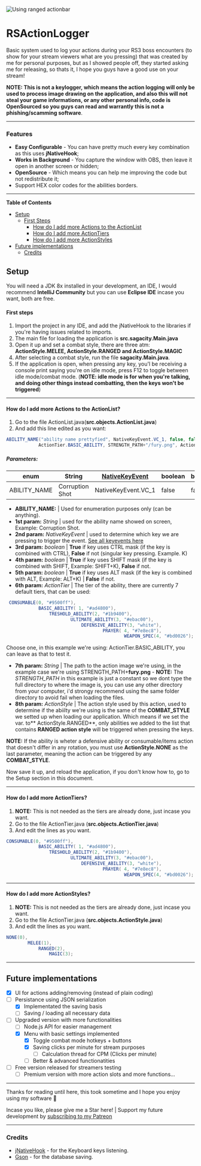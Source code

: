 ![Using ranged actionbar](https://i.imgur.com/i6dTwPo.gif)

# RSActionLogger
Basic system used to log your actions during your RS3 boss encounters (to show for your stream viewers what are you pressing) that was created by me for personal purposes, but as I showed people off, they started asking me for releasing, so thats it, I hope you guys have a good use on your stream!

**NOTE: This is not a keylogger, which means the action logging will only be used to process image drawing on the application, and also this will not steal your game informations, or any other personal info, code is OpenSourced so you guys can read and warrantly this is not a phishing/scamming software**.


------------


### Features
- **Easy Configurable** - You can have pretty much every key combination as this uses **jNativeHook**;
- **Works in Background** - You capture the window with OBS, then leave it open in another screen or hidden;
- **OpenSource** - Which means you can help me improving the code but not redistribute it;
- Support HEX color codes for the abilities borders.


------------


**Table of Contents**

- [Setup](#setup)
  * [First Steps](#first-steps)
    + [How do I add more Actions to the ActionList](#how-do-i-add-more-actions-to-the-actionlist)
    + [How do I add more ActionTiers](#how-do-i-add-more-actiontiers)
    + [How do I add more ActionStyles](#how-do-i-add-more-actionstyles)
- [Future implementations](#future-implementations)
  * [Credits](#credits)

## Setup
You will need a JDK 8x installed in your development, an IDE, I would recommend **IntelliJ Community** but you can use **Eclipse IDE** incase you want, both are free.

#### First steps
1. Import the project in any IDE, and add the jNativeHook to the libraries if you're having issues related to imports.
2. The main file for loading the application is **src.sagacity.Main.java**
3. Open it up and set a combat style, there are three atm: **ActionStyle.MELEE, ActionStyle.RANGED and ActionStyle.MAGIC**
4. After selecting a combat style, run the file  **sagacity.Main.java**.
5. If the application is open, when pressing any key, you'l be receiving a console print saying you're on idle mode, press F12 to toggle between idle mode/combat mode. (**NOTE: idle mode is for when you're talking, and doing other things instead combatting, then the keys won't be triggered**)

------------

#### How do I add more Actions to the ActionList?
1. Go to the file ActionList.java(**src.objects.ActionList.java**)
2. And add this line edited as you want:
```java
ABILITY_NAME("ability name prettyfied", NativeKeyEvent.VC_1, false, false, false,
            ActionTier.BASIC_ABILITY, STRENGTH_PATH+"/fury.png", ActionStyle.MELEE),
```

##### Parameters:  
| enum            | String          | [NativeKeyEvent](https://javadoc.io/static/com.1stleg/jnativehook/2.0.3/org/jnativehook/keyboard/NativeKeyEvent.html "See all keyevents here")  | boolean         |    boolean      |      boolean    |    ActionTier   | String | ActionStyle |
| --------------- | --------------- | --------------- | --------------- | --------------- | --------------- | --------------- | --------------- |--------------- |
| ABILITY_NAME    | Corruption Shot |NativeKeyEvent.VC_1| false| false | false | ActionTier.BASIC_ABILITY | STRENGTH_PATH+"/fury.png"| ActionStyle.MELEE|

- **ABILITY_NAME:** | Used for enumeration purposes only (can be anything).  
- **1st param:** *String*  | used for the ability name showed on screen, Example: Corruption Shot.  
- **2nd param:** *NativeKeyEvent*  | used to determine which key we are pressing to trigger the event. [See all keyevents here](https://javadoc.io/static/com.1stleg/jnativehook/2.0.3/org/jnativehook/keyboard/NativeKeyEvent.html "See all keyevents here")  
- **3rd param:** *boolean*  | **True** if key uses CTRL mask (if the key is combined with CTRL), **False** if not (singular key pressing. Example. K)  
- **4th param:** *boolean*  | **True** if key uses SHIFT mask (if the key is combined with SHIFT, Example: SHIFT+K), **False** if not.  
- **5th param:** *boolean*  | **True** if key uses ALT mask (if the key is combined with ALT, Example: ALT+K) | **False** if not.  
- **6th param:** *ActionTier*  | The tier of the ability, there are currently 7 default tiers, that can be used:  
```java
 CONSUMABLE(0, "#9500ff"),
            BASIC_ABILITY( 1, "#ad4800"),
                TRESHOLD_ABILITY(2, "#1b9400"),
                        ULTIMATE_ABILITY(3, "#ebac00"),
                            DEFENSIVE_ABILITY(3, "white"),
                                    PRAYER( 4, "#7e8ec8"),
                                            WEAPON_SPEC(4, "#bd0026");
```
Choose one, in this example we're using: ActionTier.BASIC_ABILITY, you can leave as that to test it.  
- **7th param:** *String*  | The path to the action image we're using, in the example case we're using STRENGTH_PATH+**fury.png** - **NOTE:** The *STRENGTH_PATH*  in this example is just a constant so we dont type the full directory to where the image is, you can use any other directory from your computer, i'd strongy recommend using the same folder directory to avoid fail when loading the files.  
- **8th param:** *ActionStyle*  | The action style used by this action, used to determine if the abiilty we're using is the same of the **COMBAT_STYLE** we setted up when loading our application.  Which means if we set the var. to** ActionStyle.RANGED**, only abilities we added to the list that contains **RANGED action style** will be triggered when pressing the keys. 

**NOTE:** If the ability is wheter a defensive ability or consumable/items action that doesn't differ in any rotation, you must use **ActionStyle.NONE** as the last parameter, meaning the action can be triggered by any **COMBAT_STYLE**.  
  
Now save it up, and reload the application, if you don't know how to, go to the Setup section in this document.

------------

#### How do I add more ActionTiers?
1. **NOTE:**  This is not needed as the tiers are already done, just incase you want.
1. Go to the file ActionTier.java (**src.objects.ActionTier.java**)
2. And edit the lines as you want.
```java
CONSUMABLE(0, "#9500ff"),
            BASIC_ABILITY( 1, "#ad4800"),
                TRESHOLD_ABILITY(2, "#1b9400"),
                        ULTIMATE_ABILITY(3, "#ebac00"),
                            DEFENSIVE_ABILITY(3, "white"),
                                    PRAYER( 4, "#7e8ec8"),
                                            WEAPON_SPEC(4, "#bd0026");
```
------------

#### How do I add more ActionStyles?
1. **NOTE:**  This is not needed as the tiers are already done, just incase you want.
1. Go to the file ActionTier.java (**src.objects.ActionStyle.java**)
2. And edit the lines as you want.

```java
NONE(0),
        MELEE(1),
            RANGED(2),
                MAGIC(3);
```
------------

## Future implementations
- [X] UI for actions adding/removing (instead of plain coding)
- [ ] Persistance using JSON serialization
    - [X] Implementated the saving basis
    - [ ] Saving / loading all necessary data
- [ ] Upgraded version with more functionalities
    - [ ] Node.js API for easier management
    - [X] Menu with basic settings implemented
        - [X] Toggle combat mode hotkeys + buttons
        - [X] Saving clicks per minute for stream purposes
            - [ ] Calculation thread for CPM (Clicks per minute)
        - [ ] Better & advanced functionatities
- [ ] Free version released for streamers testing
    - [ ] Premium version with more action slots and more functions...
------------

Thanks for reading until here, this took sometime and I hope you enjoy using my software 💖

Incase you like, please give me a Star here! | Support my future development by [subscribing to my Patreon](https://www.patreon.com/wyvern800 "View my Patreon page <3")  


------------

### Credits
- [jNativeHook](https://github.com/kwhat/jnativehook/) - for the Keyboard keys listening.
- [Gson](#) - for the database saving.

